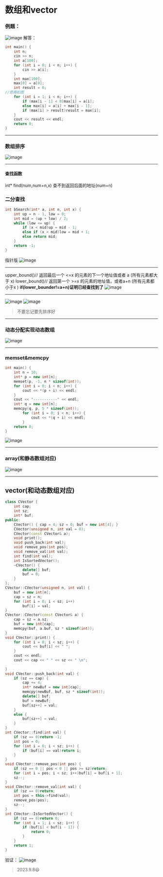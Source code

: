 # 数组和vector
### 例题：
![image](https://github.com/ljh01307/review-cPlusPlus/assets/112680236/832a4959-9eea-4d9f-b159-2be0a03453ae)
解答：
```c++
int main() {
	int n;
	cin >> n;
	int a[100];
	for (int i = 0; i < n; i++) {
		cin >> a[i];
	}
	int max[100];
	max[0] = a[0];
	int result = 0;
//思路如图
	for (int i = 1; i < n; i++) {
		if (max[i - 1] < 0)max[i] = a[i];
		else max[i] = a[i] + max[i - 1];
		if (max[i] > result)result = max[i];
	}
	cout << result << endl;
	return 0;
}
```
------------
### 数组排序
![image](https://github.com/ljh01307/review-cPlusPlus/assets/112680236/a7ddae0f-c342-4dbc-994c-bccc71275a3d)

------------
#### 查找函数
int* find(num,num+n,x)    查不到返回后面的地址(num+n)

### 二分查找
```c++
int bSearch(int* a, int n, int x) {
	int up = n - 1, low = 0;
	int mid = (up + low) / 2;
	while (low <= up) {
		if (x < mid)up = mid - 1;
		else if (x > mid)low = mid + 1;
		else return mid;
	}
	return -1;
}
```
指针版
![image](https://github.com/ljh01307/review-cPlusPlus/assets/112680236/445dea70-ecd7-49e9-946f-f840202e6153)

-----------------
upper_bound()// 返回最后一个 <=x 的元素的下一个地址值或者 a (所有元素都大于 x)
lower_bound()// 返回第一个 >=x 的元素的地址值，或者a+n (所有元素都小于x )  **if(lower_bounder!=a+n)证明已经查找到了**
![image](https://github.com/ljh01307/review-cPlusPlus/assets/112680236/62f95f02-296c-490f-a1c7-db6d4f91cfed)

---------
![image](https://github.com/ljh01307/review-cPlusPlus/assets/112680236/24f59e89-f5ef-41c3-aa60-3af1f5b3821c)
![image](https://github.com/ljh01307/review-cPlusPlus/assets/112680236/030d6395-b850-41bf-9ce5-0670d76f7838)
> 不要忘记要先排序好

-------------

### 动态分配实现动态数组
![image](https://github.com/ljh01307/review-cPlusPlus/assets/112680236/45db45dc-b346-453d-abea-68cd110a4240)

--------------

### memset&memcpy
```c++
int main() {
	int n = 10;
	int* p = new int[n];
	memset(p, -1, n * sizeof(int));
	for (int i = 0; i < n; i++) {
		cout << *(p + i) << endl;
	}
	cout << "-----------" << endl;
	int* q = new int[n];
	memcpy(q, p, 5 * sizeof(int));
		for (int i = 0; i < n; i++) {
			cout << *(q + i) << endl;
		}
	return 0;
}
```
![image](https://github.com/ljh01307/review-cPlusPlus/assets/112680236/51a4e29e-a55b-4155-b7b0-64212bc8a6c7)

-----------------

### array(和静态数组对应)
![image](https://github.com/ljh01307/review-cPlusPlus/assets/112680236/78812a49-6b0e-44d4-b6ac-90ba5c21b3bb)

----------

## vector(和动态数组对应)
```c++
class CVector {
	int cap;
	int sz;
	int* buf;
public:
	CVector() { cap = 4; sz = 0; buf = new int[4]; }
	CVector(unsigned n, int val = 0);
	CVector(const CVector& a);
	void print();
	void push_back(int val);
	void remove_pos(int pos);
	void remove_val(int val);
	int find(int val);
	int IsSortedVector();
	~CVector() {
		delete[] buf;
		buf = 0;
	}
};
CVector::CVector(unsigned n, int val) {
	buf = new int[n];
	cap = sz = n;
	for (int i = 0; i < sz; i++)
		buf[i] = val;
}
CVector::CVector(const CVector& a) {
	cap = sz = a.sz;
	buf = new int[cap];
	memcpy(buf, a.buf, sz * sizeof(int));
}
void CVector::print() {
	for (int i = 0; i < sz; i++) {
		cout << buf[i] << " ";
	}
	cout << endl;
	cout << cap << " " << sz << " \n";
	
}
void CVector::push_back(int val) {
	if (sz == cap) {
		cap += 4;
		int* newBuf = new int[cap];
		memcpy(newBuf, buf, sz * sizeof(int));
		delete[] buf;
		buf = newBuf;
		buf[sz++] = val;
	}
	else {
		buf[sz++] = val;
	}
}
int CVector::find(int val) {
	if (sz == 0)return -1;
	int pos = 0;
	for (int i = 0; i < sz; i++) {
		if (buf[i] == val)return i;
	}
}
void CVector::remove_pos(int pos) {
	if (sz == 0 || pos < 0 || pos >= sz)return;
	for (int i = pos; i < sz; i++)buf[i] = buf[i + 1];
	sz--;
}
void CVector::remove_val(int val) {
	if (sz == 0)return;
	int pos = this->find(val);
	remove_pos(pos);
	sz--;
}
int CVector::IsSortedVector() {
	if (sz == 0)return 0;
	for (int i = 1; i < sz; i++) {
		if (buf[i] < buf[i - 1]) {
			return 0;
		}
	}
	return 1;
}
```
验证：
![image](https://github.com/ljh01307/review-cPlusPlus/assets/112680236/cc324986-66f3-4653-8b46-c82a73c78eb6)


> 2023.9.8😃
